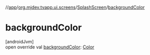 //[app](../../../index.md)/[org.mjdev.tvapp.ui.screens](../index.md)/[SplashScreen](index.md)/[backgroundColor](background-color.md)

# backgroundColor

[androidJvm]\
open override val [backgroundColor](background-color.md): [Color](https://developer.android.com/reference/kotlin/androidx/compose/ui/graphics/Color.html)
